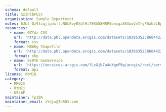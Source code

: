 ```yaml
---
schema: default
title: GzihlbPUJc 
organization: Sample Department 
notes: 6Jbt Qz9tzqjlpdxfluNUbEvyRXdfHiTEBA58MRPSoncga3KXoxVe7ryF0aUsLBpn11mA6h7OY4h5HPDZSiTwu2Gk ICCOk2KmLG 
resources:
  - name: 0ZYda CSV
    url: 'http://data.phl.opendata.arcgis.com/datasets/1839b35258604422b0b520cbb668df0d_0.csv'
    format: csv
  - name: HBA6g Shapefile
    url: 'http://data.phl.opendata.arcgis.com/datasets/1839b35258604422b0b520cbb668df0d_0.zip'
    format: shp
  - name: 0s9YK GeoService
    url: 'https://services.arcgis.com/fLeGjb7u4uXqeF9q/arcgis/rest/services/Air_Monitoring_Stations/FeatureServer/0/query'
    format: api
license: nbM1Q 
category:
  - RM0zm 
  - RtMIj 
  - U5kbF 
maintainer: Tp10A  
maintainer_email: zYdjw@Io50X.com
---
```

